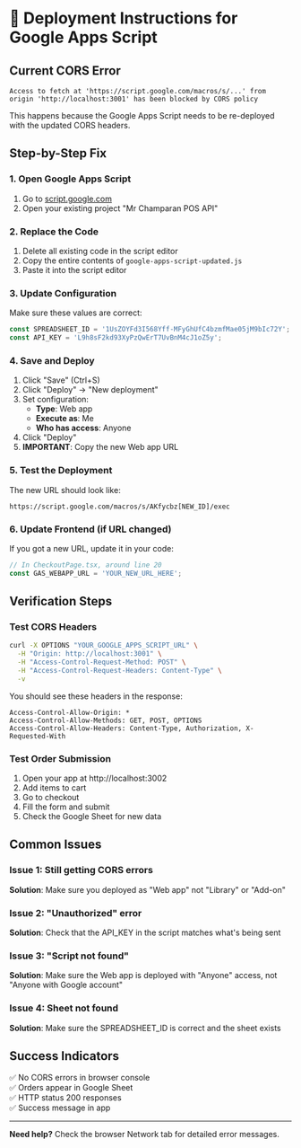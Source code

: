 # 🚀 Deployment Instructions for Google Apps Script

## Current CORS Error
```
Access to fetch at 'https://script.google.com/macros/s/...' from origin 'http://localhost:3001' has been blocked by CORS policy
```

This happens because the Google Apps Script needs to be re-deployed with the updated CORS headers.

## Step-by-Step Fix

### 1. Open Google Apps Script
1. Go to [script.google.com](https://script.google.com)
2. Open your existing project "Mr Champaran POS API"

### 2. Replace the Code
1. Delete all existing code in the script editor
2. Copy the entire contents of `google-apps-script-updated.js` 
3. Paste it into the script editor

### 3. Update Configuration
Make sure these values are correct:
```javascript
const SPREADSHEET_ID = '1UsZOYFd3I568Yff-MFyGhUfC4bzmfMae05jM9bIc72Y';
const API_KEY = 'L9h8sF2kd93XyPzQwErT7UvBnM4cJ1oZ5y';
```

### 4. Save and Deploy
1. Click "Save" (Ctrl+S)
2. Click "Deploy" → "New deployment"
3. Set configuration:
   - **Type**: Web app
   - **Execute as**: Me
   - **Who has access**: Anyone
4. Click "Deploy"
5. **IMPORTANT**: Copy the new Web app URL

### 5. Test the Deployment
The new URL should look like:
```
https://script.google.com/macros/s/AKfycbz[NEW_ID]/exec
```

### 6. Update Frontend (if URL changed)
If you got a new URL, update it in your code:
```javascript
// In CheckoutPage.tsx, around line 20
const GAS_WEBAPP_URL = 'YOUR_NEW_URL_HERE';
```

## Verification Steps

### Test CORS Headers
```bash
curl -X OPTIONS "YOUR_GOOGLE_APPS_SCRIPT_URL" \
  -H "Origin: http://localhost:3001" \
  -H "Access-Control-Request-Method: POST" \
  -H "Access-Control-Request-Headers: Content-Type" \
  -v
```

You should see these headers in the response:
```
Access-Control-Allow-Origin: *
Access-Control-Allow-Methods: GET, POST, OPTIONS
Access-Control-Allow-Headers: Content-Type, Authorization, X-Requested-With
```

### Test Order Submission
1. Open your app at http://localhost:3002
2. Add items to cart
3. Go to checkout
4. Fill the form and submit
5. Check the Google Sheet for new data

## Common Issues

### Issue 1: Still getting CORS errors
**Solution**: Make sure you deployed as "Web app" not "Library" or "Add-on"

### Issue 2: "Unauthorized" error
**Solution**: Check that the API_KEY in the script matches what's being sent

### Issue 3: "Script not found"
**Solution**: Make sure the Web app is deployed with "Anyone" access, not "Anyone with Google account"

### Issue 4: Sheet not found
**Solution**: Make sure the SPREADSHEET_ID is correct and the sheet exists

## Success Indicators
✅ No CORS errors in browser console  
✅ Orders appear in Google Sheet  
✅ HTTP status 200 responses  
✅ Success message in app  

---

**Need help?** Check the browser Network tab for detailed error messages.
